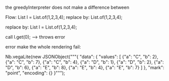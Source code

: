 the greedyInterpreter does not make a difference between

Flow:
List<Integer> l = List.of(1,2,3,4);
replace by: 
List.of(1,2,3,4);

replace by:
List<Integer> l = List.of(1,2,3,4);

call
l.get(0);
--> throws error







error make the whole rendering fail:

Nb.vegaLite(new JSONObject("""{
"data": {
"values": [
{"a": "C", "b": 2}, {"a": "C", "b": 7}, {"a": "C", "b": 4},
{"a": "D", "b": 1}, {"a": "D", "b": 2}, {"a": "D", "b": 6},
{"a": "E", "b": 8}, {"a": "E", "b": 4}, {"a": "E", "b": 7}
]
},
"mark": "point",
"encoding": {}
}""");
